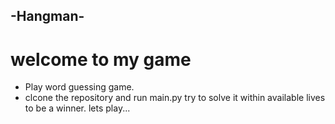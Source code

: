 ## -Hangman-
# welcome to my game
* Play word guessing game.
* clcone the repository and run main.py
try to solve it within available lives to be a winner.
lets play...
 
